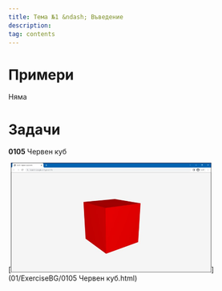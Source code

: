 ```yaml
---
title: Тема №1 &ndash; Въведение
description: 
tag: contents
---
```


# Примери

Няма

# Задачи

**0105** Червен куб

[<kbd><img src="01/ExerciseBG/0105%20Червен%20куб.jpg" width="400"></kbd>](01/ExerciseBG/0105 Червен куб.html)
